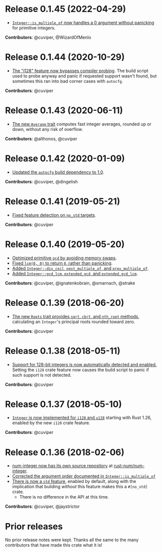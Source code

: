 # Release 0.1.45 (2022-04-29)

- [`Integer::is_multiple_of` now handles a 0 argument without panicking][47]
  for primitive integers.

**Contributors**: @cuviper, @WizardOfMenlo

[47]: https://github.com/rust-num/num-integer/pull/47

# Release 0.1.44 (2020-10-29)

- [The "i128" feature now bypasses compiler probing][35]. The build script
  used to probe anyway and panic if requested support wasn't found, but
  sometimes this ran into bad corner cases with `autocfg`.

**Contributors**: @cuviper

[35]: https://github.com/rust-num/num-integer/pull/35

# Release 0.1.43 (2020-06-11)

- [The new `Average` trait][31] computes fast integer averages, rounded up or
  down, without any risk of overflow.

**Contributors**: @althonos, @cuviper

[31]: https://github.com/rust-num/num-integer/pull/31

# Release 0.1.42 (2020-01-09)

- [Updated the `autocfg` build dependency to 1.0][29].

**Contributors**: @cuviper, @dingelish

[29]: https://github.com/rust-num/num-integer/pull/29

# Release 0.1.41 (2019-05-21)

- [Fixed feature detection on `no_std` targets][25].

**Contributors**: @cuviper

[25]: https://github.com/rust-num/num-integer/pull/25

# Release 0.1.40 (2019-05-20)

- [Optimized primitive `gcd` by avoiding memory swaps][11].
- [Fixed `lcm(0, 0)` to return `0`, rather than panicking][18].
- [Added `Integer::div_ceil`, `next_multiple_of`, and `prev_multiple_of`][16].
- [Added `Integer::gcd_lcm`, `extended_gcd`, and `extended_gcd_lcm`][19].

**Contributors**: @cuviper, @ignatenkobrain, @smarnach, @strake

[11]: https://github.com/rust-num/num-integer/pull/11
[16]: https://github.com/rust-num/num-integer/pull/16
[18]: https://github.com/rust-num/num-integer/pull/18
[19]: https://github.com/rust-num/num-integer/pull/19

# Release 0.1.39 (2018-06-20)

- [The new `Roots` trait provides `sqrt`, `cbrt`, and `nth_root` methods][9],
  calculating an `Integer`'s principal roots rounded toward zero.

**Contributors**: @cuviper

[9]: https://github.com/rust-num/num-integer/pull/9

# Release 0.1.38 (2018-05-11)

- [Support for 128-bit integers is now automatically detected and enabled.][8]
  Setting the `i128` crate feature now causes the build script to panic if such
  support is not detected.

**Contributors**: @cuviper

[8]: https://github.com/rust-num/num-integer/pull/8

# Release 0.1.37 (2018-05-10)

- [`Integer` is now implemented for `i128` and `u128`][7] starting with Rust
  1.26, enabled by the new `i128` crate feature.

**Contributors**: @cuviper

[7]: https://github.com/rust-num/num-integer/pull/7

# Release 0.1.36 (2018-02-06)

- [num-integer now has its own source repository][num-356] at [rust-num/num-integer][home].
- [Corrected the argument order documented in `Integer::is_multiple_of`][1]
- [There is now a `std` feature][5], enabled by default, along with the implication
  that building *without* this feature makes this a `#[no_std]` crate.
  - There is no difference in the API at this time.

**Contributors**: @cuviper, @jaystrictor

[home]: https://github.com/rust-num/num-integer
[num-356]: https://github.com/rust-num/num/pull/356
[1]: https://github.com/rust-num/num-integer/pull/1
[5]: https://github.com/rust-num/num-integer/pull/5


# Prior releases

No prior release notes were kept.  Thanks all the same to the many
contributors that have made this crate what it is!

